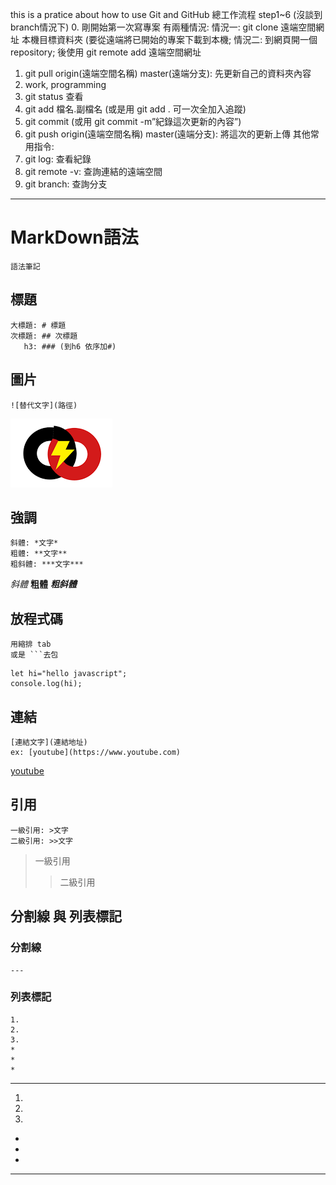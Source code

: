 this is a pratice about how to use Git and GitHub
總工作流程 step1~6 (沒談到branch情況下)
0. 剛開始第一次寫專案 有兩種情況:
情況一: git clone 遠端空間網址 本機目標資料夾 (要從遠端將已開始的專案下載到本機; 
情況二: 到網頁開一個repository; 後使用 git remote add 遠端空間網址
1. git pull origin(遠端空間名稱) master(遠端分支): 先更新自己的資料夾內容
2. work, programming
3. git status 查看
4. git add 檔名.副檔名 (或是用 git add .   可一次全加入追蹤)
5. git commit (或用 git commit -m”紀錄這次更新的內容”)
6. git push origin(遠端空間名稱) master(遠端分支): 將這次的更新上傳
其他常用指令:
1. git log: 查看紀錄
2. git remote -v: 查詢連結的遠端空間
3. git branch: 查詢分支

---
# MarkDown語法
	語法筆記

## 標題
	大標題: # 標題
	次標題: ## 次標題
	   h3: ### (到h6 依序加#)

## 圖片 
	![替代文字](路徑)
![image](./image.png)

## 強調
	斜體: *文字*
	粗體: **文字**
	粗斜體: ***文字***
*斜體* **粗體** ***粗斜體***

## 放程式碼
	用縮排 tab
	或是 ```去包
```
let hi="hello javascript";
console.log(hi);
```
## 連結
	[連結文字](連結地址)
	ex: [youtube](https://www.youtube.com)
[youtube](https://www.youtube.com)

## 引用
	一級引用: >文字
	二級引用: >>文字
>一級引用
>>二級引用

## 分割線 與 列表標記
### 分割線
	---
### 列表標記
	1.
	2.
	3.
	*
	*
	*
---
1.
2.
3.
*
*
*
---
